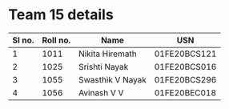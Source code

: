 # Team 15 details
|Sl no.|	Roll no.|	Name	|USN|
|---------|---------|---------|---------|
|1 |1011 |Nikita Hiremath |01FE20BCS121|
|2 |1025 |Srishti Nayak |01FE20BCS016|
|3 |1055 |Swasthik V Nayak |01FE20BCS296|
|4 |1056 |Avinash V V |01FE20BEC018|